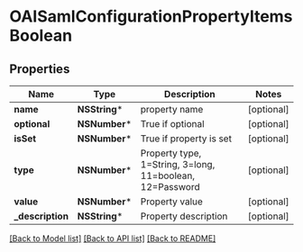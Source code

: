 # OAISamlConfigurationPropertyItemsBoolean

## Properties
Name | Type | Description | Notes
------------ | ------------- | ------------- | -------------
**name** | **NSString*** | property name | [optional] 
**optional** | **NSNumber*** | True if optional | [optional] 
**isSet** | **NSNumber*** | True if property is set | [optional] 
**type** | **NSNumber*** | Property type, 1&#x3D;String, 3&#x3D;long, 11&#x3D;boolean, 12&#x3D;Password | [optional] 
**value** | **NSNumber*** | Property value | [optional] 
**_description** | **NSString*** | Property description | [optional] 

[[Back to Model list]](../README.md#documentation-for-models) [[Back to API list]](../README.md#documentation-for-api-endpoints) [[Back to README]](../README.md)


